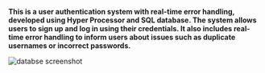 <b>This is a user authentication system with real-time error handling, developed using Hyper Processor and SQL database. The system allows users to sign up and log in using their credentials. It also includes real-time error handling to inform users about issues such as duplicate usernames or incorrect passwords.</b>



![databse screenshot](https://github.com/mdtahseenraza/Dashboard-for-a-Website-Project-/assets/114172906/69b12289-eade-4979-af1c-e61aa9f6960b)
